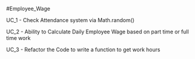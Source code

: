 #Employee_Wage

UC_1 - Check Attendance system via Math.random()

UC_2 - Ability to Calculate Daily
Employee Wage based on
part time or full time work

UC_3 - Refactor the Code to write a function to get work hours
